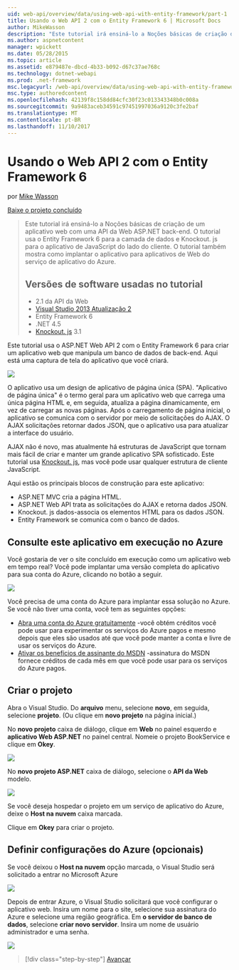 ```yaml
---
uid: web-api/overview/data/using-web-api-with-entity-framework/part-1
title: Usando o Web API 2 com o Entity Framework 6 | Microsoft Docs
author: MikeWasson
description: "Este tutorial irá ensiná-lo a Noções básicas de criação de um aplicativo web com uma API da Web ASP.NET back-end. O tutorial usa o Entity Framework 6 para o layout de dados..."
ms.author: aspnetcontent
manager: wpickett
ms.date: 05/28/2015
ms.topic: article
ms.assetid: e879487e-dbcd-4b33-b092-d67c37ae768c
ms.technology: dotnet-webapi
ms.prod: .net-framework
msc.legacyurl: /web-api/overview/data/using-web-api-with-entity-framework/part-1
msc.type: authoredcontent
ms.openlocfilehash: 42139f8c158dd84cfc30f23c013343348b0c008a
ms.sourcegitcommit: 9a9483aceb34591c97451997036a9120c3fe2baf
ms.translationtype: MT
ms.contentlocale: pt-BR
ms.lasthandoff: 11/10/2017
---
```

<a name="using-web-api-2-with-entity-framework-6"></a>Usando o Web API 2 com o Entity Framework 6
====================
por [Mike Wasson](https://github.com/MikeWasson)

[Baixe o projeto concluído](https://github.com/MikeWasson/BookService)

> Este tutorial irá ensiná-lo a Noções básicas de criação de um aplicativo web com uma API da Web ASP.NET back-end. O tutorial usa o Entity Framework 6 para a camada de dados e Knockout. js para o aplicativo de JavaScript do lado do cliente. O tutorial também mostra como implantar o aplicativo para aplicativos de Web do serviço de aplicativo do Azure.
> 
> ## <a name="software-versions-used-in-the-tutorial"></a>Versões de software usadas no tutorial
> 
> 
> - 2.1 da API da Web
> - [Visual Studio 2013 Atualização 2](https://www.visualstudio.com/downloads/download-visual-studio-vs)
> - Entity Framework 6
> - .NET 4.5
> - [Knockout. js](http://knockoutjs.com/) 3.1


Este tutorial usa o ASP.NET Web API 2 com o Entity Framework 6 para criar um aplicativo web que manipula um banco de dados de back-end. Aqui está uma captura de tela do aplicativo que você criará.

[![](part-1/_static/image2.png)](part-1/_static/image1.png)

O aplicativo usa um design de aplicativo de página única (SPA). "Aplicativo de página única" é o termo geral para um aplicativo web que carrega uma única página HTML e, em seguida, atualiza a página dinamicamente, em vez de carregar as novas páginas. Após o carregamento de página inicial, o aplicativo se comunica com o servidor por meio de solicitações do AJAX. O AJAX solicitações retornar dados JSON, que o aplicativo usa para atualizar a interface do usuário.

AJAX não é novo, mas atualmente há estruturas de JavaScript que tornam mais fácil de criar e manter um grande aplicativo SPA sofisticado. Este tutorial usa [Knockout. js](http://knockoutjs.com/), mas você pode usar qualquer estrutura de cliente JavaScript.

Aqui estão os principais blocos de construção para este aplicativo:

- ASP.NET MVC cria a página HTML.
- ASP.NET Web API trata as solicitações do AJAX e retorna dados JSON.
- Knockout. js dados-associa os elementos HTML para os dados JSON.
- Entity Framework se comunica com o banco de dados.

## <a name="see-this-app-running-on-azure"></a>Consulte este aplicativo em execução no Azure

Você gostaria de ver o site concluído em execução como um aplicativo web em tempo real? Você pode implantar uma versão completa do aplicativo para sua conta do Azure, clicando no botão a seguir.

[![](http://azuredeploy.net/deploybutton.png)](https://azuredeploy.net/?WT.mc_id=deploy_azure_aspnet&repository=https://github.com/tfitzmac/BookService)

Você precisa de uma conta do Azure para implantar essa solução no Azure. Se você não tiver uma conta, você tem as seguintes opções:

- [Abra uma conta do Azure gratuitamente](https://azure.microsoft.com/en-us/pricing/free-trial/?WT.mc_id=A443DD604) -você obtém créditos você pode usar para experimentar os serviços do Azure pagos e mesmo depois que eles são usados até que você pode manter a conta e livre de usar os serviços do Azure.
- [Ativar os benefícios de assinante do MSDN](https://azure.microsoft.com/en-us/pricing/member-offers/msdn-benefits-details/?WT.mc_id=A443DD604) -assinatura do MSDN fornece créditos de cada mês em que você pode usar para os serviços do Azure pagos.

## <a name="create-the-project"></a>Criar o projeto

Abra o Visual Studio. Do **arquivo** menu, selecione **novo**, em seguida, selecione **projeto**. (Ou clique em **novo projeto** na página inicial.)

No **novo projeto** caixa de diálogo, clique em **Web** no painel esquerdo e **aplicativo Web ASP.NET** no painel central. Nomeie o projeto BookService e clique em **Okey**.

[![](part-1/_static/image4.png)](part-1/_static/image3.png)

No **novo projeto ASP.NET** caixa de diálogo, selecione o **API da Web** modelo.

[![](part-1/_static/image6.png)](part-1/_static/image5.png)

Se você deseja hospedar o projeto em um serviço de aplicativo do Azure, deixe o **Host na nuvem** caixa marcada.

Clique em **Okey** para criar o projeto.

## <a name="configure-azure-settings-optional"></a>Definir configurações do Azure (opcionais)

Se você deixou o **Host na nuvem** opção marcada, o Visual Studio será solicitado a entrar no Microsoft Azure

[![](part-1/_static/image8.png)](part-1/_static/image7.png)

Depois de entrar Azure, o Visual Studio solicitará que você configurar o aplicativo web. Insira um nome para o site, selecione sua assinatura do Azure e selecione uma região geográfica. Em **o servidor de banco de dados**, selecione **criar novo servidor**. Insira um nome de usuário administrador e uma senha.

[![](part-1/_static/image10.png)](part-1/_static/image9.png)

>[!div class="step-by-step"]
[Avançar](part-2.md)
